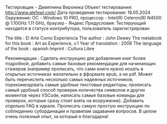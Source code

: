 Тестировщик - Девятнина Вероника 
Объект тестирования: http://www.alefowl.com/ 
Дата проведения тестирования: 16.05.2024 
Окружение: ОС - Windows 10 PRO, процессор - Intel(R) Celeron(R) N4500 @ 1.10GHz 1.11 GHz, 
браузер - Яндекс 
Предусловия: Тестирующий находится в статусе контрибутора, пользователь зарегистрирован

The title : El Arte Como Experiencia
 The author : John Dewey 
 The metabook for this book : Art as Experience, v.1 
 Year of translation : 2008
 The language of the book : spanish 
 Imprint : Cultura Libre

Рекомендации : Сделать инструкцию для добавления книг более подробной, добавить самые базовые рекомендации для начинающих стажеров (например прописать, что сами книги нужно искать в открытых источниках желательно в фформате epub, а не pdf. Может быть перечислить несколько самых надежных источников; порекомендовать самые удобные текстовые редакторы; прописать самый удобный способ проверки количества символов и других моментов через VSCode, написать самые базовые команды для проверок, которые сразу стоит взять на вооружение). Добавить отдельно FAQ в идеале. Прописать самую простую инструкцию по соблюдению субординации и правилам задавания вопросов. В целом очень полезный опыт, за который я благодарна!